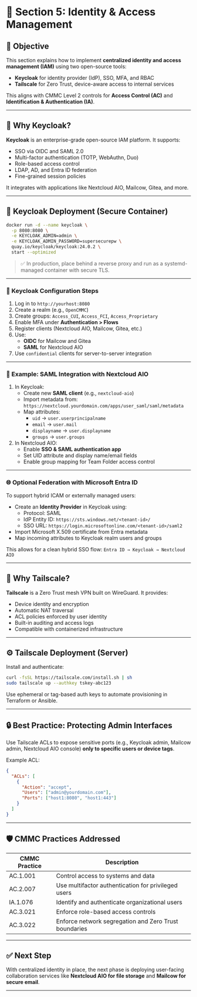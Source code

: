 # 🔐 Section 5: Identity & Access Management

## 🎯 Objective

This section explains how to implement **centralized identity and access management (IAM)** using two open-source tools:

- **Keycloak** for identity provider (IdP), SSO, MFA, and RBAC
- **Tailscale** for Zero Trust, device-aware access to internal services

This aligns with CMMC Level 2 controls for **Access Control (AC)** and **Identification & Authentication (IA)**.

---

## 🧩 Why Keycloak?

**Keycloak** is an enterprise-grade open-source IAM platform. It supports:

- SSO via OIDC and SAML 2.0
- Multi-factor authentication (TOTP, WebAuthn, Duo)
- Role-based access control
- LDAP, AD, and Entra ID federation
- Fine-grained session policies

It integrates with applications like Nextcloud AIO, Mailcow, Gitea, and more.

---

## 🧪 Keycloak Deployment (Secure Container)

```bash
docker run -d --name keycloak \
  -p 8080:8080 \
  -e KEYCLOAK_ADMIN=admin \
  -e KEYCLOAK_ADMIN_PASSWORD=supersecurepw \
  quay.io/keycloak/keycloak:24.0.2 \
  start --optimized
```

> ✅ In production, place behind a reverse proxy and run as a systemd-managed container with secure TLS.

---

### 🔐 Keycloak Configuration Steps

1. Log in to `http://yourhost:8080`
2. Create a realm (e.g., `OpenCMMC`)
3. Create groups: `Access_CUI`, `Access_FCI`, `Access_Proprietary`
4. Enable MFA under **Authentication > Flows**
5. Register clients (Nextcloud AIO, Mailcow, Gitea, etc.)
6. Use:
   - **OIDC** for Mailcow and Gitea
   - **SAML** for Nextcloud AIO
7. Use `confidential` clients for server-to-server integration

---

### 📎 Example: SAML Integration with Nextcloud AIO

1. In Keycloak:
   - Create new **SAML client** (e.g., `nextcloud-aio`)
   - Import metadata from:
     `https://nextcloud.yourdomain.com/apps/user_saml/saml/metadata`
   - Map attributes:
     - `uid` → `user.userprincipalname`
     - `email` → `user.mail`
     - `displayname` → `user.displayname`
     - `groups` → `user.groups`
2. In Nextcloud AIO:
   - Enable **SSO & SAML authentication app**
   - Set UID attribute and display name/email fields
   - Enable group mapping for Team Folder access control

---

### 🌐 Optional Federation with Microsoft Entra ID

To support hybrid ICAM or externally managed users:

- Create an **Identity Provider** in Keycloak using:
  - Protocol: SAML
  - IdP Entity ID: `https://sts.windows.net/<tenant-id>/`
  - SSO URL: `https://login.microsoftonline.com/<tenant-id>/saml2`
- Import Microsoft X.509 certificate from Entra metadata
- Map incoming attributes to Keycloak realm users and groups

This allows for a clean hybrid SSO flow:
`Entra ID → Keycloak → Nextcloud AIO`

---

## 🧩 Why Tailscale?

**Tailscale** is a Zero Trust mesh VPN built on WireGuard. It provides:

- Device identity and encryption
- Automatic NAT traversal
- ACL policies enforced by user identity
- Built-in auditing and access logs
- Compatible with containerized infrastructure

---

## ⚙️ Tailscale Deployment (Server)

Install and authenticate:

```bash
curl -fsSL https://tailscale.com/install.sh | sh
sudo tailscale up --authkey tskey-abc123
```

Use ephemeral or tag-based auth keys to automate provisioning in Terraform or Ansible.

---

## 🔒 Best Practice: Protecting Admin Interfaces

Use Tailscale ACLs to expose sensitive ports (e.g., Keycloak admin, Mailcow admin, Nextcloud AIO console) **only to specific users or device tags**.

Example ACL:

```json
{
  "ACLs": [
    {
      "Action": "accept",
      "Users": ["admin@yourdomain.com"],
      "Ports": ["host1:8080", "host1:443"]
    }
  ]
}
```

---

## 🛡️ CMMC Practices Addressed

| CMMC Practice | Description |
|---------------|-------------|
| AC.1.001 | Control access to systems and data |
| AC.2.007 | Use multifactor authentication for privileged users |
| IA.1.076 | Identify and authenticate organizational users |
| AC.3.021 | Enforce role-based access controls |
| AC.3.022 | Enforce network segregation and Zero Trust boundaries |

---

## ✅ Next Step

With centralized identity in place, the next phase is deploying user-facing collaboration services like **Nextcloud AIO for file storage** and **Mailcow for secure email**.

---

